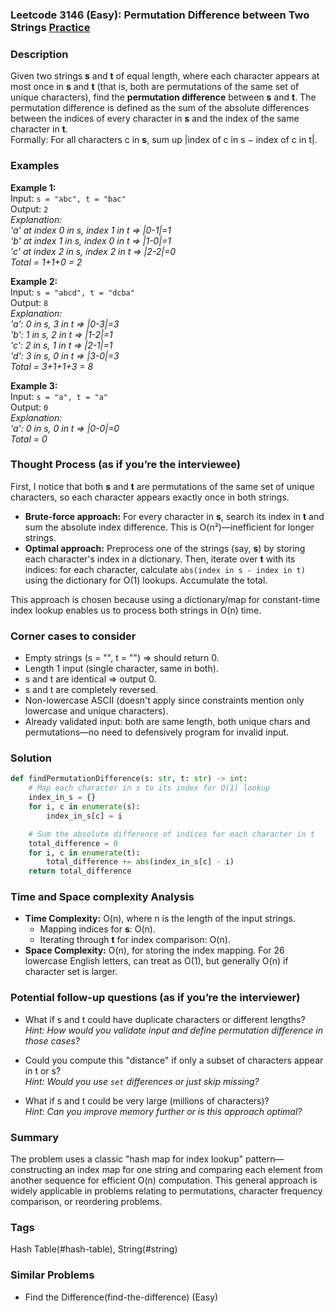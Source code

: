 ### Leetcode 3146 (Easy): Permutation Difference between Two Strings [Practice](https://leetcode.com/problems/permutation-difference-between-two-strings)

### Description  
Given two strings **s** and **t** of equal length, where each character appears at most once in **s** and **t** (that is, both are permutations of the same set of unique characters), find the **permutation difference** between **s** and **t**. The permutation difference is defined as the sum of the absolute differences between the indices of every character in **s** and the index of the same character in **t**.  
Formally: For all characters c in **s**, sum up |index of c in s − index of c in t|.

### Examples  

**Example 1:**  
Input: `s = "abc", t = "bac"`  
Output: `2`  
*Explanation:  
'a' at index 0 in s, index 1 in t ⇒ |0-1|=1  
'b' at index 1 in s, index 0 in t ⇒ |1-0|=1  
'c' at index 2 in s, index 2 in t ⇒ |2-2|=0  
Total = 1+1+0 = 2*

**Example 2:**  
Input: `s = "abcd", t = "dcba"`  
Output: `8`  
*Explanation:  
'a': 0 in s, 3 in t ⇒ |0-3|=3  
'b': 1 in s, 2 in t ⇒ |1-2|=1  
'c': 2 in s, 1 in t ⇒ |2-1|=1  
'd': 3 in s, 0 in t ⇒ |3-0|=3  
Total = 3+1+1+3 = 8*

**Example 3:**  
Input: `s = "a", t = "a"`  
Output: `0`  
*Explanation:  
'a': 0 in s, 0 in t ⇒ |0-0|=0  
Total = 0*

### Thought Process (as if you’re the interviewee)  
First, I notice that both **s** and **t** are permutations of the same set of unique characters, so each character appears exactly once in both strings.  
- **Brute-force approach:** For every character in **s**, search its index in **t** and sum the absolute index difference. This is O(n²)—inefficient for longer strings.
- **Optimal approach:** Preprocess one of the strings (say, **s**) by storing each character's index in a dictionary. Then, iterate over **t** with its indices: for each character, calculate `abs(index in s - index in t)` using the dictionary for O(1) lookups. Accumulate the total.

This approach is chosen because using a dictionary/map for constant-time index lookup enables us to process both strings in O(n) time.

### Corner cases to consider  
- Empty strings (s = "", t = "") ⇒ should return 0.
- Length 1 input (single character, same in both).
- s and t are identical ⇒ output 0.
- s and t are completely reversed.
- Non-lowercase ASCII (doesn't apply since constraints mention only lowercase and unique characters).
- Already validated input: both are same length, both unique chars and permutations—no need to defensively program for invalid input.

### Solution

```python
def findPermutationDifference(s: str, t: str) -> int:
    # Map each character in s to its index for O(1) lookup
    index_in_s = {}
    for i, c in enumerate(s):
        index_in_s[c] = i

    # Sum the absolute difference of indices for each character in t
    total_difference = 0
    for i, c in enumerate(t):
        total_difference += abs(index_in_s[c] - i)
    return total_difference
```

### Time and Space complexity Analysis  

- **Time Complexity:** O(n), where n is the length of the input strings.
    - Mapping indices for **s**: O(n).
    - Iterating through **t** for index comparison: O(n).
- **Space Complexity:** O(n), for storing the index mapping. For 26 lowercase English letters, can treat as O(1), but generally O(n) if character set is larger.

### Potential follow-up questions (as if you’re the interviewer)  

- What if s and t could have duplicate characters or different lengths?  
  *Hint: How would you validate input and define permutation difference in those cases?*

- Could you compute this "distance" if only a subset of characters appear in t or s?  
  *Hint: Would you use `set` differences or just skip missing?*

- What if s and t could be very large (millions of characters)?  
  *Hint: Can you improve memory further or is this approach optimal?*

### Summary
The problem uses a classic "hash map for index lookup" pattern—constructing an index map for one string and comparing each element from another sequence for efficient O(n) computation. This general approach is widely applicable in problems relating to permutations, character frequency comparison, or reordering problems.

### Tags
Hash Table(#hash-table), String(#string)

### Similar Problems
- Find the Difference(find-the-difference) (Easy)